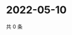# 2022-05-10

共 0 条

<!-- BEGIN WEIBO -->
<!-- 最后更新时间 Tue May 10 2022 00:21:05 GMT+0800 (China Standard Time) -->

<!-- END WEIBO -->
